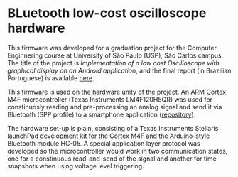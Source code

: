 # BLuetooth low-cost oscilloscope hardware

This firmware was developed for a graduation project for the Computer Enginnering 
course at University of São Paulo (USP), São Carlos campus. The title of the 
project is *Implementation of a low cost Oscilloscope with graphical display on 
an Android application*, and the final report (in Brazilian Portuguese) is available 
[here](http://www.tcc.sc.usp.br/tce/disponiveis/97/970010/tce-04012017-163919/).

This firmware is used on the hardware unity of the project. An ARM Cortex M4F 
microcontroller (Texas Instruments LM4F120H5QR) was used for constinuosly reading
and pre-processing an analog signal and send it via Bluetooth (SPP profile) to
a smartphone application ([repository](https://github.com/jeajjr/tcc-android)).

The hardware set-up is plain, consisting of a Texas Instruments Stellaris launchPad
development kit for the Cortex M4F and the Arduino-style Bluetooth module HC-05.
A special application layer protocol was developed so the microcontroller would
work in two communication states, one for a constinuous read-and-send of the 
signal and another for time snapshots when using voltage level triggering.